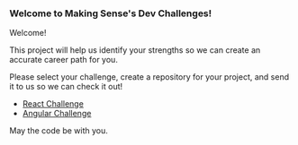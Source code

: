 ### Welcome to Making Sense's Dev Challenges!

Welcome!

This project will help us identify your strengths so we can create an accurate career path for you.

Please select your challenge, create a repository for your project, and send it to us so we can check it out!

- [React Challenge](React/README.md)
- [Angular Challenge](Angular1.x/README.md)

May the code be with you.

